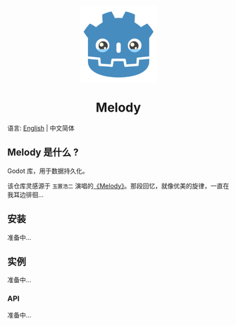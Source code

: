 <p align="center"><img src="https://raw.githubusercontent.com/tony709394/Melody/main/Images/logo.png" align="center" width="175"></p>
<h1 align="center">Melody</h1>

语言: [English](README.md) | 中文简体

## Melody 是什么 ?

Godot 库，用于数据持久化。

该仓库灵感源于 `玉置浩二` 演唱的[《Melody》](https://www.youtube.com/watch?v=ih6_xNsensA)。那段回忆，就像优美的旋律，一直在我耳边徘徊...

## 安装

准备中...

## 实例

准备中...

### API

准备中...
